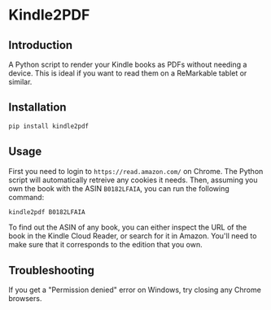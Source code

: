 # Kindle2PDF

## Introduction

A Python script to render your Kindle books as PDFs without needing a device. This is ideal if you want to read them on a ReMarkable tablet or similar.

## Installation

```bash
pip install kindle2pdf
```

## Usage

First you need to login to `https://read.amazon.com/` on Chrome. The Python script will automatically retreive any cookies it needs. Then, assuming you own the book with the ASIN `B0182LFAIA`, you can run the following command:

```bash
kindle2pdf B0182LFAIA
```

To find out the ASIN of any book, you can either inspect the URL of the book in the Kindle Cloud Reader, or search for it in Amazon. You'll need to make sure that it corresponds to the edition that you own.

## Troubleshooting

If you get a "Permission denied" error on Windows, try closing any Chrome browsers.
